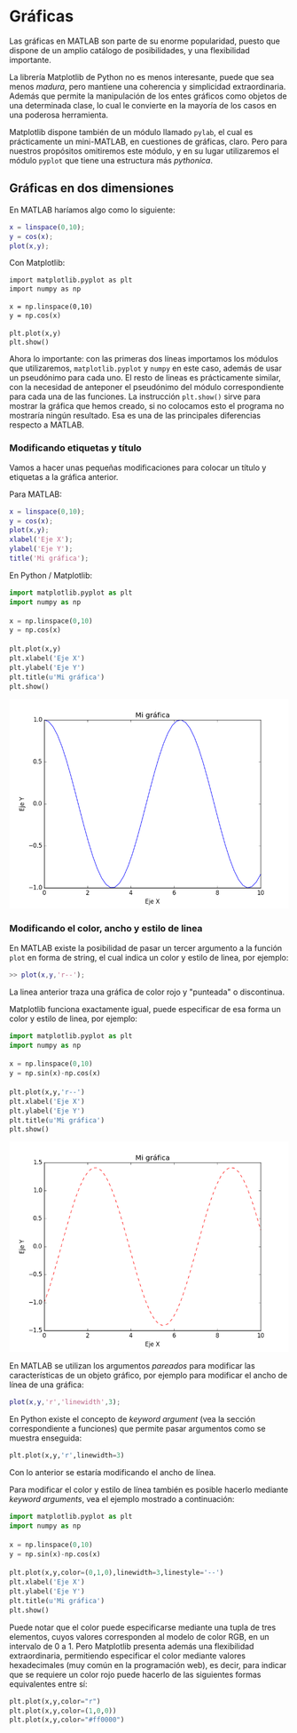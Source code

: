 ﻿# Gráficas

Las gráficas en MATLAB son parte de su enorme popularidad, puesto que dispone de un amplio catálogo de
posibilidades, y una flexibilidad importante.

La librería Matplotlib de Python no es menos interesante, puede que sea menos *madura*, pero mantiene 
una coherencia y simplicidad extraordinaria. Además que permite la manipulación de los entes gráficos 
como objetos de una determinada clase, lo cual le convierte en la mayoría de los casos en una poderosa
herramienta.

Matplotlib dispone también de un módulo llamado `pylab`, el cual es prácticamente un mini-MATLAB, en 
cuestiones de gráficas, claro. Pero para nuestros propósitos omitiremos este módulo, y en su lugar
utilizaremos el módulo `pyplot` que tiene una estructura más *pythonica*.

## Gráficas en dos dimensiones

En MATLAB haríamos algo como lo siguiente:

```matlab
x = linspace(0,10);
y = cos(x);
plot(x,y);
```

Con Matplotlib:

```
import matplotlib.pyplot as plt
import numpy as np

x = np.linspace(0,10)
y = np.cos(x)

plt.plot(x,y)
plt.show()
```

Ahora lo importante: con las primeras dos líneas importamos los módulos que utilizaremos, `matplotlib.pyplot` y
`numpy` en este caso, además de usar un pseudónimo para cada uno. El resto de lineas es prácticamente similar, 
con la necesidad de anteponer el pseudónimo del módulo correspondiente para cada una de las funciones. La
instrucción `plt.show()` sirve para mostrar la gráfica que hemos creado, si no colocamos esto el programa no
mostraría ningún resultado. Esa es una de las principales diferencias respecto a MATLAB.

### Modificando etiquetas y título

Vamos a hacer unas pequeñas modificaciones para colocar un título y etiquetas a la gráfica anterior.

Para MATLAB:

```matlab
x = linspace(0,10);
y = cos(x);
plot(x,y);
xlabel('Eje X');
ylabel('Eje Y');
title('Mi gráfica');
```

En Python / Matplotlib:

```python
import matplotlib.pyplot as plt
import numpy as np				

x = np.linspace(0,10)
y = np.cos(x)

plt.plot(x,y)
plt.xlabel('Eje X')
plt.ylabel('Eje Y')
plt.title(u'Mi gráfica')
plt.show()
```

![IMG01](images/ch7/img_01.PNG)


### Modificando el color, ancho y estilo de linea

En MATLAB existe la posibilidad de pasar un tercer argumento a la función `plot` en forma de string, el cual
indica un color y estilo de linea, por ejemplo:

```matlab
>> plot(x,y,'r--');
```

La linea anterior traza una gráfica de color rojo y "punteada" o discontinua.

Matplotlib funciona exactamente igual, puede especificar de esa forma un color y estilo de linea, por ejemplo:

```python
import matplotlib.pyplot as plt
import numpy as np				

x = np.linspace(0,10)
y = np.sin(x)-np.cos(x)

plt.plot(x,y,'r--')
plt.xlabel('Eje X')
plt.ylabel('Eje Y')
plt.title(u'Mi gráfica')
plt.show()
```

![IMG02](images/ch7/img_02.PNG)

En MATLAB se utilizan los argumentos *pareados* para modificar las características de un objeto gráfico, por 
ejemplo para modificar el ancho de línea de una gráfica:

```matlab
plot(x,y,'r','linewidth',3);
```

En Python existe el concepto de *keyword argument* (vea la sección correspondiente a funciones) que permite pasar 
argumentos como se muestra enseguida:

```python
plt.plot(x,y,'r',linewidth=3)
```

Con lo anterior se estaría modificando el ancho de línea.

Para modificar el color y estilo de línea también es posible hacerlo mediante *keyword arguments*, vea el ejemplo 
mostrado a continuación:

```python
import matplotlib.pyplot as plt
import numpy as np				

x = np.linspace(0,10)
y = np.sin(x)-np.cos(x)

plt.plot(x,y,color=(0,1,0),linewidth=3,linestyle='--')
plt.xlabel('Eje X')
plt.ylabel('Eje Y')
plt.title(u'Mi gráfica')
plt.show()
```

Puede notar que el color puede especificarse mediante una tupla de tres elementos, cuyos valores corresponden al 
modelo de color RGB, en un intervalo de 0 a 1. Pero Matplotlib presenta además una flexibilidad extraordinaria, 
permitiendo especificar el color mediante valores hexadecimales (muy común en la programación web), es decir, para 
indicar que se requiere un color rojo puede hacerlo de las siguientes formas equivalentes entre sí:

```python
plt.plot(x,y,color="r")
plt.plot(x,y,color=(1,0,0))
plt.plot(x,y,color="#ff0000")
```

